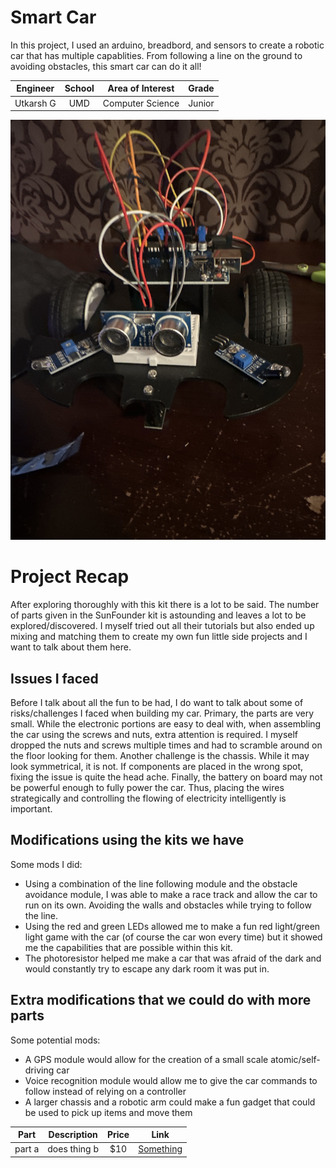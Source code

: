 # Smart Car
In this project, I used an arduino, breadbord, and sensors to create a robotic car that has multiple capablities. From following a line on the ground to avoiding obstacles, this smart car can do it all!

| **Engineer** | **School** | **Area of Interest** | **Grade** |
|:--:|:--:|:--:|:--:|
|Utkarsh G | UMD | Computer Science | Junior

![Headstone Image](IMG_4308.jpg)
  
# Project Recap
After exploring thoroughly with this kit there is a lot to be said. The number of parts given in the SunFounder kit is astounding and leaves a lot to be explored/discovered. I myself tried out all their tutorials but also ended up mixing and matching them to create my own fun little side projects and I want to talk about them here.

## Issues I faced
Before I talk about all the fun to be had, I do want to talk about some of risks/challenges I faced when building my car. Primary, the parts are very small. While the electronic portions are easy to deal with, when assembling the car using the screws and nuts, extra attention is required. I myself dropped the nuts and screws multiple times and had to scramble around on the floor looking for them. Another challenge is the chassis. While it may look symmetrical, it is not. If components are placed in the wrong spot, fixing the issue is quite the head ache. Finally, the battery on board may not be powerful enough to fully power the car. Thus, placing the wires strategically and controlling the flowing of electricity intelligently is important. 

## Modifications using the kits we have
Some mods I did: 
  - Using a combination of the line following module and the obstacle avoidance module, I was able to make a race track and allow the car to run on its own. Avoiding the walls and obstacles while trying to follow the line.
  - Using the red and green LEDs allowed me to make a fun red light/green light game with the car (of course the car won every time) but it showed me the capabilities that are possible within this kit. 
  - The photoresistor helped me make a car that was afraid of the dark and would constantly try to escape any dark room it was put in. 

## Extra modifications that we could do with more parts
Some potential mods: 
  - A GPS module would allow for the creation of a small scale atomic/self-driving car
  - Voice recognition module would allow me to give the car commands to follow instead of relying on a controller
  - A larger chassis and a robotic arm could make a fun gadget that could be used to pick up items and move them




| Part  | Description | Price | Link | 
| :-: | :-: | :-: | :-: | 
| part a  | does thing b  | $10 | <a href="www.something.com"> Something </a> | | part b  | does thing c  | $10 | <a href="www.something.com"> Something </a> | 
